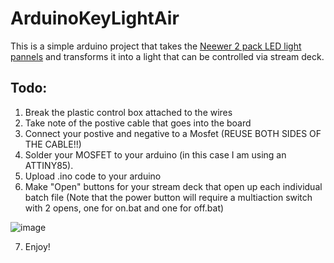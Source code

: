 # ArduinoKeyLightAir

This is a simple arduino project that takes the [Neewer 2 pack LED light pannels](https://www.amazon.com/Neewer-Dimmable-Adjustable-Tabletop-Photography/dp/B07T8FBZC2/ref=sr_1_5?crid=26YM9YEI5JLXQ&keywords=neewer+led+light&qid=1690158795&sprefix=neewer+led+lig%2Caps%2C133&sr=8-5) and transforms it into a light that can be controlled via stream deck. 

## Todo:
1. Break the plastic control box attached to the wires
2. Take note of the postive cable that goes into the board
3. Connect your postive and negative to a Mosfet (REUSE BOTH SIDES OF THE CABLE!!)
4. Solder your MOSFET to your arduino (in this case I am using an ATTINY85).
5. Upload .ino code to your arduino
6. Make "Open" buttons for your stream deck that open up each individual batch file (Note that the power button will require a multiaction switch with 2 opens, one for on.bat and one for off.bat)


![image](https://github.com/HCury/ArduinoKeyLightAir/assets/42822020/0a591c8f-04f1-474b-955b-b47a55ea8b2b)

7. Enjoy!
